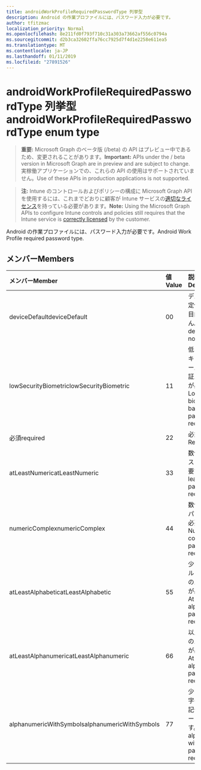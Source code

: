 ```yaml
---
title: androidWorkProfileRequiredPasswordType 列挙型
description: Android の作業プロファイルには、パスワード入力が必要です。
author: tfitzmac
localization_priority: Normal
ms.openlocfilehash: 8e211fd0f793f710c31a303a73662af556c0794a
ms.sourcegitcommit: d2b3ca32602ffa76cc7925d7f4d1e2258e611ea5
ms.translationtype: MT
ms.contentlocale: ja-JP
ms.lasthandoff: 01/11/2019
ms.locfileid: "27891526"
---
```

# <a name="androidworkprofilerequiredpasswordtype-enum-type"></a><span data-ttu-id="26d4f-103">androidWorkProfileRequiredPasswordType 列挙型</span><span class="sxs-lookup"><span data-stu-id="26d4f-103">androidWorkProfileRequiredPasswordType enum type</span></span>

> <span data-ttu-id="26d4f-104">**重要:** Microsoft Graph のベータ版 (/beta) の API はプレビュー中であるため、変更されることがあります。</span><span class="sxs-lookup"><span data-stu-id="26d4f-104">**Important:** APIs under the / beta version in Microsoft Graph are in preview and are subject to change.</span></span> <span data-ttu-id="26d4f-105">実稼働アプリケーションでの、これらの API の使用はサポートされていません。</span><span class="sxs-lookup"><span data-stu-id="26d4f-105">Use of these APIs in production applications is not supported.</span></span>

> <span data-ttu-id="26d4f-106">**注:** Intune のコントロールおよびポリシーの構成に Microsoft Graph API を使用するには、これまでどおりに顧客が Intune サービスの[適切なライセンス](https://go.microsoft.com/fwlink/?linkid=839381)を持っている必要があります。</span><span class="sxs-lookup"><span data-stu-id="26d4f-106">**Note:** Using the Microsoft Graph APIs to configure Intune controls and policies still requires that the Intune service is [correctly licensed](https://go.microsoft.com/fwlink/?linkid=839381) by the customer.</span></span>

<span data-ttu-id="26d4f-107">Android の作業プロファイルには、パスワード入力が必要です。</span><span class="sxs-lookup"><span data-stu-id="26d4f-107">Android Work Profile required password type.</span></span>
## <a name="members"></a><span data-ttu-id="26d4f-108">メンバー</span><span class="sxs-lookup"><span data-stu-id="26d4f-108">Members</span></span>
|<span data-ttu-id="26d4f-109">メンバー</span><span class="sxs-lookup"><span data-stu-id="26d4f-109">Member</span></span>|<span data-ttu-id="26d4f-110">値</span><span class="sxs-lookup"><span data-stu-id="26d4f-110">Value</span></span>|<span data-ttu-id="26d4f-111">説明</span><span class="sxs-lookup"><span data-stu-id="26d4f-111">Description</span></span>|
|:---|:---|:---|
|<span data-ttu-id="26d4f-112">deviceDefault</span><span class="sxs-lookup"><span data-stu-id="26d4f-112">deviceDefault</span></span>|<span data-ttu-id="26d4f-113">0</span><span class="sxs-lookup"><span data-stu-id="26d4f-113">0</span></span>|<span data-ttu-id="26d4f-114">デバイスの既定値でことを目的しません。</span><span class="sxs-lookup"><span data-stu-id="26d4f-114">Device default value, no intent.</span></span>|
|<span data-ttu-id="26d4f-115">lowSecurityBiometric</span><span class="sxs-lookup"><span data-stu-id="26d4f-115">lowSecurityBiometric</span></span>|<span data-ttu-id="26d4f-116">1</span><span class="sxs-lookup"><span data-stu-id="26d4f-116">1</span></span>|<span data-ttu-id="26d4f-117">低レベルのセキュリティ ベースの生体認証パスワードが必要です。</span><span class="sxs-lookup"><span data-stu-id="26d4f-117">Low security biometrics based password required.</span></span>|
|<span data-ttu-id="26d4f-118">必須</span><span class="sxs-lookup"><span data-stu-id="26d4f-118">required</span></span>|<span data-ttu-id="26d4f-119">2</span><span class="sxs-lookup"><span data-stu-id="26d4f-119">2</span></span>|<span data-ttu-id="26d4f-120">必須。</span><span class="sxs-lookup"><span data-stu-id="26d4f-120">Required.</span></span>|
|<span data-ttu-id="26d4f-121">atLeastNumeric</span><span class="sxs-lookup"><span data-stu-id="26d4f-121">atLeastNumeric</span></span>|<span data-ttu-id="26d4f-122">3</span><span class="sxs-lookup"><span data-stu-id="26d4f-122">3</span></span>|<span data-ttu-id="26d4f-123">数値以上のパスワードが必要です。</span><span class="sxs-lookup"><span data-stu-id="26d4f-123">At least numeric password required.</span></span>|
|<span data-ttu-id="26d4f-124">numericComplex</span><span class="sxs-lookup"><span data-stu-id="26d4f-124">numericComplex</span></span>|<span data-ttu-id="26d4f-125">4</span><span class="sxs-lookup"><span data-stu-id="26d4f-125">4</span></span>|<span data-ttu-id="26d4f-126">数値の複雑なパスワードが必要です。</span><span class="sxs-lookup"><span data-stu-id="26d4f-126">Numeric complex password required.</span></span>|
|<span data-ttu-id="26d4f-127">atLeastAlphabetic</span><span class="sxs-lookup"><span data-stu-id="26d4f-127">atLeastAlphabetic</span></span>|<span data-ttu-id="26d4f-128">5</span><span class="sxs-lookup"><span data-stu-id="26d4f-128">5</span></span>|<span data-ttu-id="26d4f-129">少なくともアルファベットのパスワードが必要です。</span><span class="sxs-lookup"><span data-stu-id="26d4f-129">At least alphabetic password required.</span></span>|
|<span data-ttu-id="26d4f-130">atLeastAlphanumeric</span><span class="sxs-lookup"><span data-stu-id="26d4f-130">atLeastAlphanumeric</span></span>|<span data-ttu-id="26d4f-131">6</span><span class="sxs-lookup"><span data-stu-id="26d4f-131">6</span></span>|<span data-ttu-id="26d4f-132">以上の英数字のパスワードが必要です。</span><span class="sxs-lookup"><span data-stu-id="26d4f-132">At least alphanumeric password required.</span></span>|
|<span data-ttu-id="26d4f-133">alphanumericWithSymbols</span><span class="sxs-lookup"><span data-stu-id="26d4f-133">alphanumericWithSymbols</span></span>|<span data-ttu-id="26d4f-134">7</span><span class="sxs-lookup"><span data-stu-id="26d4f-134">7</span></span>|<span data-ttu-id="26d4f-135">少なくとも文字の英数字の記号のパスワードが必要です。</span><span class="sxs-lookup"><span data-stu-id="26d4f-135">At least alphanumeric with symbols password required.</span></span>|





